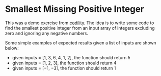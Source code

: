 # Smallest Missing Positive Integer

This was a demo exercise from [codility](https://app.codility.com/programmers/). The
idea is to write some code to find the smallest positive integer from an input array
of integers excluding zero and ignoring any negative numbers.

Some simple examples of expected results given a list of inputs are shown below:

* given inputs = [1, 3, 6, 4, 1, 2], the function should return 5
* given inputs = [1, 2, 3], the function should return 4
* given inputs = [−1, −3], the function should return 1
